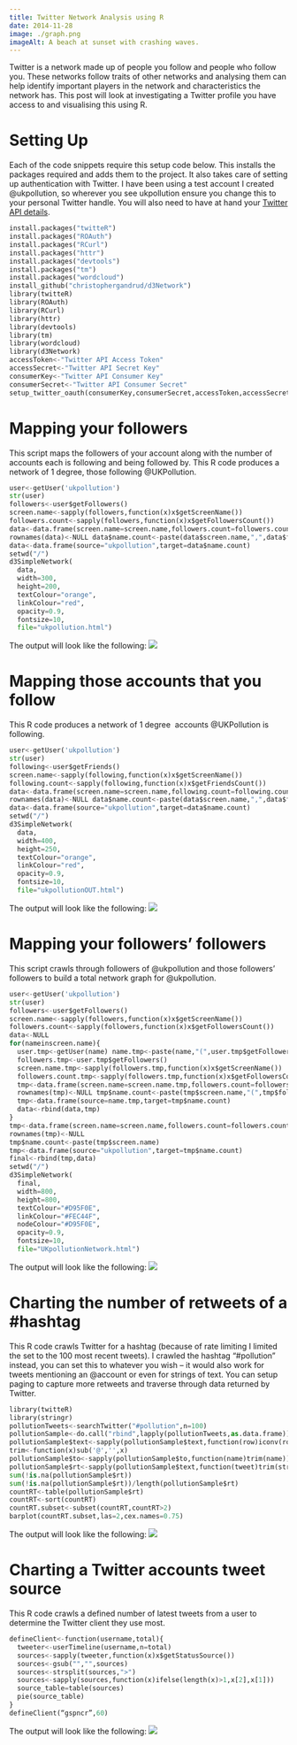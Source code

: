 ```yaml
---
title: Twitter Network Analysis using R
date: 2014-11-28
image: ./graph.png
imageAlt: A beach at sunset with crashing waves.
---
```


Twitter is a network made up of people you follow and people who follow you. These networks follow traits of other networks and analysing them can help identify important players in the network and characteristics the network has. This post will look at investigating a Twitter profile you have access to and visualising this using R.

# Setting Up

Each of the code snippets require this setup code below. This installs the packages required and adds them to the project. It also takes care of setting up authentication with Twitter. I have been using a test account I created @ukpollution, so wherever you see ukpollution ensure you change this to your personal Twitter handle. You will also need to have at hand your [Twitter API details](https://apps.twitter.com/app/new).

```python
install.packages("​twitteR​")
install.packages("​ROAuth​")
install.packages("​RCurl​")
install.packages("​httr​")
install.packages("​devtools​")
install.packages("​tm​")
install.packages("​wordcloud​")
install_github("​christophergandrud/d3Network​")
library(​twitteR​)
library(​ROAuth​)
library(​RCurl​)
library(​httr​)
library(​devtools​)
library(​tm​)
library(​wordcloud​)
library(​d3Network​)
accessToken<-"Twitter API Access Token​"
accessSecret<-"​Twitter API Secret Key​"
consumerKey<-"​Twitter API Consumer Key​"
consumerSecret<-"​Twitter API Consumer Secret"
setup_twitter_oauth(​consumerKey​,​consumerSecret​,​accessToken​,​accessSecret​)
```

# Mapping your followers
This script maps the followers of your account along with the number of accounts each is following and being followed by. This R code produces a network of 1 degree, those following @UKPollution.

```python
user​<-getUser(​'ukpollution'​)
str(​user​)
followers​<-​user$getFollowers()
screen.name​<-sapply(​followers​,function(​x​)​x$getScreenName()​)
followers.count​<-sapply(​followers​,function(​x​)​x$getFollowersCount()​)
data​<-data.frame(​screen.name​=​screen.name​,​followers.count​=​followers.count​)
rownames(​data​)<-​NULL data$name.count​<-paste(​data$screen.name​,"​,​",​data$followers.count​,"​followers​",sep="")
data​<-​data.frame​(source="​ukpollution​",target=​data$name.count​)
setwd("​/​")
d3SimpleNetwork( ​
  data​,
  width=​300​,
  height=​200​,
  textColour="​orange​",
  linkColour="​red​",
  opacity=​0.9​,
  fontsize=​10​,
  file="​ukpollution.html​")
```

The output will look like the following:
![](ukpollution-graph.png)

# Mapping those accounts that you follow
This R code produces a network of 1 degree ­ accounts @UKPollution is following.

```python
user​<-getUser(​'ukpollution'​)
str(​user​)
following​<-​user$getFriends()
screen.name​<-sapply(​following​,function(​x​)​x$getScreenName()​)
following.count​<-sapply(​following​,function(​x​)​x$getFriendsCount()​)
data​<-data.frame(​screen.name​=​screen.name​,​following.count​=​following.count​)
rownames(​data​)<-​NULL data$name.count​<-paste(​data$screen.name​,"​,​",​data$following.count​,"​following​",sep="")
data​<-​data.frame​(source="​ukpollution​",target=​data$name.count​)
setwd("​/​")
d3SimpleNetwork( ​
  data​,
  width=​400​,
  height=​250​,
  textColour="​orange​",
  linkColour="​red​",
  opacity=​0.9​,
  fontsize=​10​,
  file="​ukpollutionOUT.html​")
```

The output will look like the following:
![](ukpollution-out-graph.png)

# Mapping your followers’ followers
This script crawls through followers of @ukpollution and those followers’ followers to build a total network graph for @ukpollution.

```python
user​<-getUser(​'ukpollution'​)
str(​user​)
followers​<-​user$getFollowers()
screen.name​<-sapply(​followers​,function(​x​)​x$getScreenName()​)
followers.count​<-sapply(​followers​,function(​x​)​x$getFollowersCount()​)
data​<-​NULL
for(​name​in​screen.name​){
  ​user.tmp​<-getUser(​name​) ​name.tmp​<-paste(​name​,"​(​",​user.tmp$getFollowersCount()​,"​)​",sep="") ​
  followers.tmp​<-​user.tmp$getFollowers()
  ​screen.name.tmp​<-sapply(​followers.tmp​,function(​x​)​x$getScreenName()​)
  ​followers.count.tmp​<-sapply(​followers.tmp​,function(​x​)​x$getFollowersCount()​) ​
  tmp​<-data.frame(​screen.name​=s​creen.name.tmp​,​followers.count​=​followers.count.tmp​)
  rownames(​tmp​)<-​NULL ​tmp$name.count​<-paste(​tmp$screen.name​,"​(​",​tmp$followers.count​,"​)​",sep="") ​
  tmp​<-data.frame(source=​name.tmp​,target=​tmp$name.count​)
  data<-rbind(​data​,​tmp​)
}
tmp​<-data.frame(​screen.name​=​screen.name​,​followers.count​=​followers.count​)
rownames(​tmp​)<-​NULL
tmp$name.count​<-paste(​tmp$screen.name​)
tmp​<-data.frame(source="​ukpollution​",target=​tmp$name.count​)
final​<-rbind(​tmp​,​data​)
setwd("​/​")
d3SimpleNetwork(
  ​final​,
  width=​800​,
  height=​800​,
  textColour="​#D95F0E​",
  linkColour="​#FEC44F​",
  nodeColour="​#D95F0E​",
  opacity=​0.9​,
  fontsize=​10​,
  file="​UKpollutionNetwork.html​")
```
The output will look like the following:
![](uk-pollution-network.png)

# Charting the number of retweets of a #hashtag
This R code crawls Twitter for a hashtag (because of rate limiting I limited the set to the 100 most recent tweets).  I crawled the hashtag “#pollution” instead, you can set this to whatever you wish – it would also work for tweets mentioning an @account or even for strings of text. You can setup paging to capture more retweets and traverse through data returned by Twitter.

```python
library(​twitteR​)
library(​stringr​)
pollutionTweets​<-searchTwitter("​#pollution​",n=​100​)
pollutionSample​<-do.call("​rbind​",lapply(​pollutionTweets​,as.data.frame))
pollutionSample$text​<-sapply(​pollutionSample$text​,function(​row​)iconv(row,to='​UTF-8​'))
trim<-function(​x​)sub('​@​','',​x​)
pollutionSample$to​<-sapply(​pollutionSample$to​,function(​name​)trim(​name​))
pollutionSample$rt​<-sapply(​pollutionSample$text​,function(​tweet​)trim(str_match(​tweet​,"​^RT (@[[:alnum:]_]*)​")[2]))
sum(!is.na(​pollutionSample$rt​))
sum(!is.na(​pollutionSample$rt​))/length(​pollutionSample$rt​)
countRT​<-table(​pollutionSample$rt​)
countRT​<-sort(​countRT​)
countRT.subset​<-subset(​countRT​,​countRT​>2)
barplot(​countRT.subset​,las=2,cex.names=0.75)
```
The output will look like the following:
![](bar-hashtag.png)

# Charting a Twitter accounts tweet source
This R code crawls a defined number of latest tweets from a user to determine the Twitter client they use most.

```python
defineClient​<-function(​username​,​total​){ ​
  tweeter​<-userTimeline(​username​,​n=total​) ​
  sources​<-sapply(​tweeter​,function(​x​)​x$getStatusSource()​) ​
  sources​<-gsub("​​","",​sources​)
​  sources​<-strsplit(​sources​,"​>​") ​
  sources​<-sapply(​sources​,function(​x​)ifelse(length(​x​)>1,​x[2]​,​x[1]​)) ​
  source_table​=table(​sources​)
  pie(​source_table​)
}
defineClient(“​gspncr​”,​60​)
```
The output will look like the following:
![](twitter-source.png)
